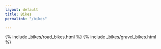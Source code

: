 ```yaml
---
layout: default
title: Bikes
permalink: "/bikes"

---
```

{% include _bikes/road_bikes.html %}
{% include _bikes/gravel_bikes.html %}